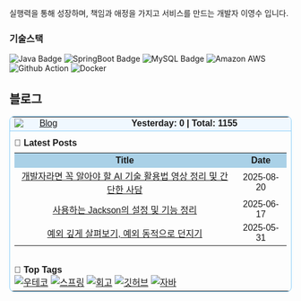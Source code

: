 실행력을 통해 성장하며, 책임과 애정을 가지고 서비스를 만드는 개발자 이영수 입니다.

<h3 align="left">기술스택 </h3>

![Java Badge](https://img.shields.io/badge/Java-007396?style=flat&logo=Java&logoColor=white)
![SpringBoot Badge](https://img.shields.io/badge/SpringBoot-6DB33F?style=flat&logo=SpringBoot&logoColor=white)
![MySQL Badge](https://img.shields.io/badge/MySQL-4479A1?style=flat&logo=MySQL&logoColor=white)
![Amazon AWS](https://img.shields.io/badge/AWS-232F3E?style=flat&logo=AWS&logoColor=white)
![Github Action](https://img.shields.io/badge/GitHubActions-2088FF?style=flat&logo=Actions&logoColor=white)
![Docker](https://img.shields.io/badge/Docker-2496ED?style=flat&logo=Docker&logoColor=white)

## 블로그

<table cellpadding="8" cellspacing="0" style="border:1px solid #87CEFA; border-radius:8px; width:100%; max-width:600px; font-family:sans-serif;">
  <tr style="background:#F0F8FF;">
    <td style="text-align:center; vertical-align:middle; border-bottom:1px solid #87CEFA;">
      <a href="https://youngsu5582.life">
        <img src="https://img.shields.io/badge/Blog-youngsu5582.life-87CEFA?style=flat-square"
             alt="Blog"
             style="display:block; margin:0 auto;" />
      </a>
    </td>
    <td style="text-align:center; vertical-align:middle; border-bottom:1px solid #87CEFA; font-weight:bold;">
      Yesterday: <strong>0</strong> | Total: <strong>1155</strong>
    </td>
  </tr>
  <tr>
    <td colspan="2" style="padding-top:12px;">
      <strong>📝 Latest Posts</strong>
      <table cellpadding="6" cellspacing="0" style="width:100%; margin-top:8px; border-collapse:collapse;">
        <tr style="background:#AAD1E7;">
          <th align="center">Title</th>
          <th align="center">Date</th>
        </tr>
        <tr>
          <td align="center"><a href="https://youngsu5582.life//posts/%EA%B0%9C%EB%B0%9C%EC%9E%90%EB%9D%BC%EB%A9%B4-%EA%BC%AD-%EC%95%8C%EC%95%84%EC%95%BC-%ED%95%A0-AI-%EA%B8%B0%EC%88%A0-%ED%99%9C%EC%9A%A9%EB%B2%95-%EC%98%81%EC%83%81%EC%97%90-%EB%8C%80%ED%95%9C-%EC%A0%95%EB%A6%AC-%EB%B0%8F-%EA%B0%84%EB%8B%A8%ED%95%9C-%EC%82%AC%EB%8B%B4/">개발자라면 꼭 알아야 할 AI 기술 활용법 영상 정리 및 간단한 사담</a></td>
          <td align="center">2025-08-20</td>
        </tr>
        <tr>
          <td align="center"><a href="https://youngsu5582.life//posts/%EC%82%AC%EC%9A%A9%ED%95%98%EB%8A%94-Jackson-%EC%84%A4%EC%A0%95%EB%93%A4-%EC%A0%95%EB%A6%AC/">사용하는 Jackson의 설정 및 기능 정리</a></td>
          <td align="center">2025-06-17</td>
        </tr>
        <tr>
          <td align="center"><a href="https://youngsu5582.life//posts/%EC%98%88%EC%99%B8-%EA%B9%8A%EA%B2%8C-%EC%82%B4%ED%8E%B4%EB%B3%B4%EA%B8%B0-%EC%98%88%EC%99%B8-%EB%8F%99%EC%A0%81%EC%9C%BC%EB%A1%9C-%EB%8D%98%EC%A7%80%EA%B8%B0/">예외 깊게 살펴보기, 예외 동적으로 던지기</a></td>
          <td align="center">2025-05-31</td>
        </tr>
      </table>
    </td>
  </tr>
  <tr>
    <td colspan="2" style="padding-top:14px;">
      <strong>🔖 Top Tags</strong><br/>
      <a href="https://youngsu5582.life/tags/%EC%9A%B0%ED%85%8C%EC%BD%94/"><img src="https://img.shields.io/badge/%EC%9A%B0%ED%85%8C%EC%BD%94%20%2842%29-87CEFA?style=flat-square" alt="우테코"/></a> <a href="https://youngsu5582.life/tags/%EC%8A%A4%ED%94%84%EB%A7%81/"><img src="https://img.shields.io/badge/%EC%8A%A4%ED%94%84%EB%A7%81%20%287%29-87CEFA?style=flat-square" alt="스프링"/></a> <a href="https://youngsu5582.life/tags/%ED%9A%8C%EA%B3%A0/"><img src="https://img.shields.io/badge/%ED%9A%8C%EA%B3%A0%20%286%29-87CEFA?style=flat-square" alt="회고"/></a> <a href="https://youngsu5582.life/tags/%EA%B9%83%ED%97%88%EB%B8%8C/"><img src="https://img.shields.io/badge/%EA%B9%83%ED%97%88%EB%B8%8C%20%284%29-87CEFA?style=flat-square" alt="깃허브"/></a> <a href="https://youngsu5582.life/tags/%EC%9E%90%EB%B0%94/"><img src="https://img.shields.io/badge/%EC%9E%90%EB%B0%94%20%284%29-87CEFA?style=flat-square" alt="자바"/></a>
    </td>
  </tr>
</table>
